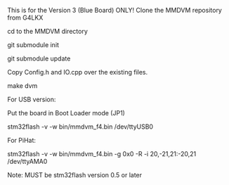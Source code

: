 This is for the Version 3 (Blue Board) ONLY!
Clone the MMDVM repository from G4LKX

cd to the MMDVM directory

git submodule init

git submodule update

Copy Config.h and IO.cpp over the existing files.

make dvm

For USB version:

Put the board in Boot Loader mode (JP1)

stm32flash -v -w bin/mmdvm_f4.bin /dev/ttyUSB0


For PiHat:

stm32flash -v -w bin/mmdvm_f4.bin -g 0x0 -R -i 20,-21,21:-20,21 /dev/ttyAMA0

Note:
MUST be stm32flash version 0.5 or later 
